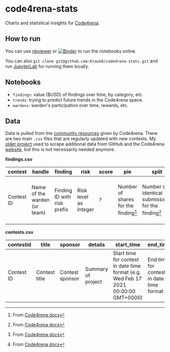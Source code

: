# code4rena-stats

Charts and statistical insights for [Code4rena](https://code4rena.com).

## How to run

You can use [nbviewer](https://nbviewer.org/github/Krow10/code4rena-stats/tree/main/) or [![Binder](https://mybinder.org/badge_logo.svg)](https://mybinder.org/v2/gh/Krow10/code4rena-stats/HEAD) to run the notebooks online.

You can also `git clone git@github.com:Krow10/code4rena-stats.git` and run [JupyterLab](https://jupyter.org/) for running them locally.

## Notebooks

- `findings`: value ($USD) of findings over time, by category, etc.
- `trends`: trying to predict future trends in the Code4rena space.
- `wardens`: warden's participation over time, rewards, etc.

## Data

Data is pulled from the [community resources](https://github.com/code-423n4/code423n4.com/blob/main/_data/README-community_resources.md) given by Code4rena. There are two main `.csv` files that are regularly updated with new contests. My [older project](https://github.com/Krow10/code4rena-scraper) used to scrape additional data from GitHub and the Code4rena [website](https://code4rena.com), but this is not necessarily needed anymore.

**findings.csv**

|contest|handle|finding|risk|score|pie|split|slice|award|awardCoin|awardUSD|
|-------|------|-------|----|-----|---|-----|-----|-----|---------|--------|
|Contest ID|Name of the warden (or team)|Finding ID with risk prefix|Risk level as integer|*?*|Number of shares for the finding[^1]|Number of identical submissions for the finding[^1]|Number of shares assigned to the warden's finding[^1]|$shares*\frac{pot}{number of shares}$[^1]|Coin used for the reward|Converted coin *amount* to $USD|

[^1]: From [Code4rena docs](https://docs.code4rena.com/awarding/incentive-model-and-awards/curve-logic)

**contests.csv**

|contestid|title|sponsor|details|start_time|end_time|amount|repo|findingsRepo|hide|league|
|---------|-----|-------|-------|----------|--------|------|----|------------|----|------|
|Contest ID|Contest title|Contest sponsor|Summary of project|Start time for contest in date time format (e.g. Wed Feb 17 2021 00:00:00 GMT+0000)|End time for contest in date time format|Total prize pool for the contest|GitHub repo of the project|GitHub repo for submissions to contest|Used to hide contest from showing on the website|Mostly blockchain identifier for the project|
